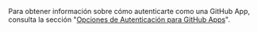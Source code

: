 Para obtener información sobre cómo autenticarte como una GitHub App, consulta la sección "[Opciones de Autenticación para GitHub Apps](/apps/building-github-apps/authentication-options-for-github-apps#authenticating-as-a-github-app)".
